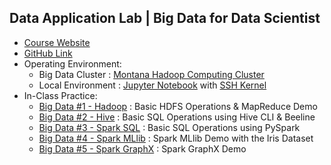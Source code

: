 ## Data Application Lab | Big Data for Data Scientist

* <a href="https://www.dataapplab.com/datascience/">Course Website</a>
* <a href="https://github.com/smartzdp/Data-Application-Lab/edit/master/Data%20Scientist%20Bootcamp/Big%20Data%20for%20Data%20Scientist">GitHub Link</a>
* Operating Environment:
   * Big Data Cluster : <a href="https://montana.dataapplab.com/">Montana Hadoop Computing Cluster</a>
   * Local Environment : <a href="https://jupyter.org/">Jupyter Notebook</a> with <a href="https://github.com/NII-cloud-operation/sshkernel">SSH Kernel</a>
* In-Class Practice:
   * <a href="https://smartzdp.github.io/dataapplab/bigdata/Big-Data-1-Hadoop.html">Big Data #1 - Hadoop</a> : Basic HDFS Operations & MapReduce Demo
   * <a href="https://smartzdp.github.io/dataapplab/bigdata/Big-Data-2-Hive.html">Big Data #2 - Hive</a> : Basic SQL Operations using Hive CLI & Beeline
   * <a href="https://smartzdp.github.io/dataapplab/bigdata/Big-Data-3-Spark-SQL.html">Big Data #3 - Spark SQL</a> : Basic SQL Operations using PySpark
   * <a href="https://smartzdp.github.io/dataapplab/bigdata/Big-Data-4-Spark-MLlib.html">Big Data #4 - Spark MLlib</a> : Spark MLlib Demo with the Iris Dataset
   * <a href="https://smartzdp.github.io/dataapplab/bigdata/Big-Data-5-Spark-GraphX.html">Big Data #5 - Spark GraphX</a> : Spark GraphX Demo
